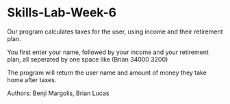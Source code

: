 # Skills-Lab-Week-6

Our program calculates taxes for the user, using income and their retirement plan. 

You first enter your name, followed by your income and your retirement plan, all seperated by one space like (Brian 34000 3200)

The program will return the user name and amount of money they take home after taxes.

Authors: Benji Margolis, Brian Lucas